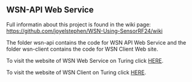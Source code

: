 ## WSN-API Web Service

Full informatin about this project is found in the wiki page: https://github.com/joyelstephen/WSN-Using-SensorRF24/wiki

The folder wsn-api contains the code for WSN API Web Service and the folder wsn-client contains the code for WSN Client Web site. 

To visit the website of WSN Web Service on Turing click [HERE](http://turing.une.edu.au/~jsteph32/wsn-api/).

To visit the website of WSN Client on Turing click [HERE](http://turing.une.edu.au/~jsteph32/wsn-client/).


